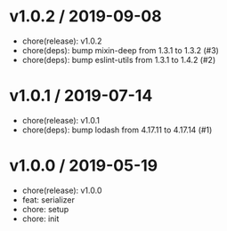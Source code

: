 # v1.0.2 / 2019-09-08

- chore(release): v1.0.2
- chore(deps): bump mixin-deep from 1.3.1 to 1.3.2 (#3)
- chore(deps): bump eslint-utils from 1.3.1 to 1.4.2 (#2)

# v1.0.1 / 2019-07-14

- chore(release): v1.0.1
- chore(deps): bump lodash from 4.17.11 to 4.17.14 (#1)

# v1.0.0 / 2019-05-19

- chore(release): v1.0.0
- feat: serializer
- chore: setup
- chore: init
